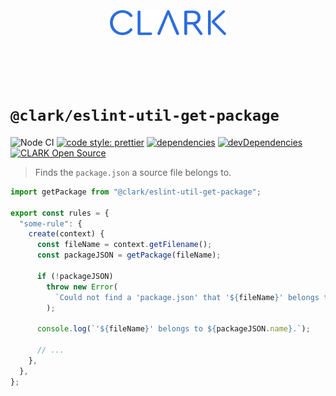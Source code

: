 <p align="center">
  <a href="https://github.com/ClarkSource/eslint-config#readme">
    <br><br><br><br><br>
    <img alt="CLARK" src="https://raw.githubusercontent.com/ClarkSource/eslint-config/HEAD/docs/assets/clark.svg" height="40">
    <br><br><br><br><br>
  </a>
</p>

# `@clark/eslint-util-get-package`

![Node CI](https://github.com/ClarkSource/eslint-config/workflows/Node%20CI/badge.svg)
[![code style: prettier](https://img.shields.io/badge/code_style-prettier-ff69b4.svg)](https://github.com/prettier/prettier)
[![dependencies](https://david-dm.org/ClarkSource/eslint-config/status.svg?path=packages/eslint-util-get-package)](https://david-dm.org/ClarkSource/eslint-config?path=packages/eslint-util-get-package)
[![devDependencies](https://david-dm.org/ClarkSource/eslint-config/dev-status.svg?path=packages/eslint-util-get-package)](https://david-dm.org/ClarkSource/eslint-config?path=packages/eslint-util-get-package&type=dev)
[![CLARK Open Source](https://img.shields.io/badge/CLARK-Open%20Source-%232B6CDE.svg)](https://www.clark.de/de/jobs)

> Finds the `package.json` a source file belongs to.

```ts
import getPackage from "@clark/eslint-util-get-package";

export const rules = {
  "some-rule": {
    create(context) {
      const fileName = context.getFilename();
      const packageJSON = getPackage(fileName);

      if (!packageJSON)
        throw new Error(
          `Could not find a 'package.json' that '${fileName}' belongs to.`
        );

      console.log(`'${fileName}' belongs to ${packageJSON.name}.`);

      // ...
    },
  },
};
```
